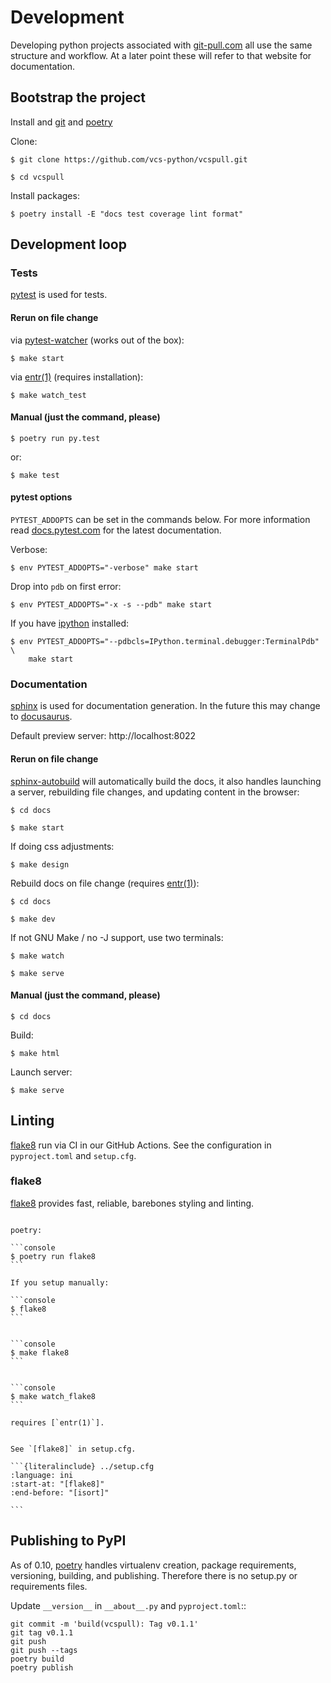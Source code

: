 # Development

Developing python projects associated with [git-pull.com] all use the same
structure and workflow. At a later point these will refer to that website for documentation.

[git-pull.com]: https://git-pull.com

## Bootstrap the project

Install and [git] and [poetry]

Clone:

```console
$ git clone https://github.com/vcs-python/vcspull.git
```

```console
$ cd vcspull
```

Install packages:

```console
$ poetry install -E "docs test coverage lint format"
```

[installation documentation]: https://python-poetry.org/docs/#installation
[git]: https://git-scm.com/

## Development loop

### Tests

[pytest] is used for tests.

[pytest]: https://pytest.org/

#### Rerun on file change

via [pytest-watcher] (works out of the box):

```console
$ make start
```

via [entr(1)] (requires installation):

```console
$ make watch_test
```

[pytest-watcher]: https://github.com/olzhasar/pytest-watcher

#### Manual (just the command, please)

```console
$ poetry run py.test
```

or:

```console
$ make test
```

#### pytest options

`PYTEST_ADDOPTS` can be set in the commands below. For more
information read [docs.pytest.com] for the latest documentation.

[docs.pytest.com]: https://docs.pytest.org/

Verbose:

```console
$ env PYTEST_ADDOPTS="-verbose" make start
```

Drop into `pdb` on first error:

```console
$ env PYTEST_ADDOPTS="-x -s --pdb" make start
```

If you have [ipython] installed:

```console
$ env PYTEST_ADDOPTS="--pdbcls=IPython.terminal.debugger:TerminalPdb" \
    make start
```

[ipython]: https://ipython.org/

### Documentation

[sphinx] is used for documentation generation. In the future this may change to
[docusaurus].

Default preview server: http://localhost:8022

[sphinx]: https://www.sphinx-doc.org/
[docusaurus]: https://docusaurus.io/

#### Rerun on file change

[sphinx-autobuild] will automatically build the docs, it also handles launching
a server, rebuilding file changes, and updating content in the browser:

```console
$ cd docs
```

```console
$ make start
```

If doing css adjustments:

```console
$ make design
```

[sphinx-autobuild]: https://github.com/executablebooks/sphinx-autobuild

Rebuild docs on file change (requires [entr(1)]):

```console
$ cd docs
```

```console
$ make dev
```

If not GNU Make / no -J support, use two terminals:

```console
$ make watch
```

```console
$ make serve
```

#### Manual (just the command, please)

```console
$ cd docs
```

Build:

```console
$ make html
```

Launch server:

```console
$ make serve
```

## Linting

[flake8] run via CI in our GitHub Actions. See the configuration in `pyproject.toml` and
`setup.cfg`.

### flake8

[flake8] provides fast, reliable, barebones styling and linting.

````{tab} Command

poetry:

```console
$ poetry run flake8
```

If you setup manually:

```console
$ flake8
```

````

````{tab} make

```console
$ make flake8
```

````

````{tab} Watch

```console
$ make watch_flake8
```

requires [`entr(1)`].

````

````{tab} Configuration

See `[flake8]` in setup.cfg.

```{literalinclude} ../setup.cfg
:language: ini
:start-at: "[flake8]"
:end-before: "[isort]"

```

````

## Publishing to PyPI

As of 0.10, [poetry] handles virtualenv creation, package requirements, versioning,
building, and publishing. Therefore there is no setup.py or requirements files.

Update `__version__` in `__about__.py` and `pyproject.toml`::

    git commit -m 'build(vcspull): Tag v0.1.1'
    git tag v0.1.1
    git push
    git push --tags
    poetry build
    poetry publish

[poetry]: https://python-poetry.org/
[entr(1)]: http://eradman.com/entrproject/
[`entr(1)`]: http://eradman.com/entrproject/
[black]: https://github.com/psf/black
[isort]: https://pypi.org/project/isort/
[flake8]: https://flake8.pycqa.org/

